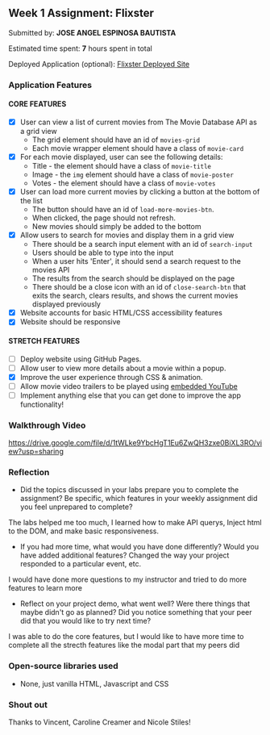 
## Week 1 Assignment: Flixster

Submitted by: **JOSE ANGEL ESPINOSA BAUTISTA**

Estimated time spent: **7** hours spent in total

Deployed Application (optional): [Flixster Deployed Site](ADD_LINK_HERE)

### Application Features

#### CORE FEATURES

- [x] User can view a list of current movies from The Movie Database API as a grid view
  - The grid element should have an id of `movies-grid`
  - Each movie wrapper element should have a class of `movie-card`
- [x] For each movie displayed, user can see the following details:
  - Title - the element should have a class of `movie-title`
  - Image - the `img` element should have a class of `movie-poster`
  - Votes - the element should have a class of `movie-votes`
- [x] User can load more current movies by clicking a button at the bottom of the list
  - The button should have an id of `load-more-movies-btn`.
  - When clicked, the page should not refresh.
  - New movies should simply be added to the bottom
- [x] Allow users to search for movies and display them in a grid view
  - There should be a search input element with an id of `search-input`
  - Users should be able to type into the input
  - When a user hits 'Enter', it should send a search request to the movies API
  - The results from the search should be displayed on the page
  - There should be a close icon with an id of `close-search-btn` that exits the search, clears results, and shows the current movies displayed previously
- [X] Website accounts for basic HTML/CSS accessibility features
- [x] Website should be responsive

#### STRETCH FEATURES

- [ ] Deploy website using GitHub Pages.
- [ ] Allow user to view more details about a movie within a popup.
- [x] Improve the user experience through CSS & animation.
- [ ] Allow movie video trailers to be played using [embedded YouTube](https://support.google.com/youtube/answer/171780?hl=en)
- [ ] Implement anything else that you can get done to improve the app functionality!

### Walkthrough Video


https://drive.google.com/file/d/1tWLke9YbcHgT1Eu6ZwQH3zxe0BiXL3RO/view?usp=sharing

### Reflection

* Did the topics discussed in your labs prepare you to complete the assignment? Be specific, which features in your weekly assignment did you feel unprepared to complete?

The labs helped me too much, I learned how to make API querys, Inject html to the DOM, and make basic responsiveness.

* If you had more time, what would you have done differently? Would you have added additional features? Changed the way your project responded to a particular event, etc.

I would have done more questions to my instructor and tried to do more features to learn more

* Reflect on your project demo, what went well? Were there things that maybe didn't go as planned? Did you notice something that your peer did that you would like to try next time?

I was able to do the core features, but I would like to have more time to complete all the strecth features like the modal part that my peers did

### Open-source libraries used

- None, just vanilla HTML, Javascript and CSS

### Shout out

Thanks to Vincent, Caroline Creamer and Nicole Stiles!
